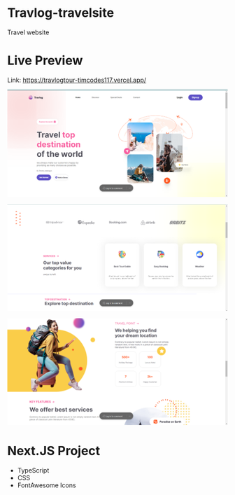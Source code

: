 # Travlog-travelsite
Travel website

# Live Preview
Link:   <a href="">https://travlogtour-timcodes117.vercel.app/</a>

![Travlog-site](MD3.PNG)

![Travlog-site](MD5.PNG)

![Travlog-site](MD4.PNG)

# Next.JS Project
- TypeScript
- CSS
- FontAwesome Icons
